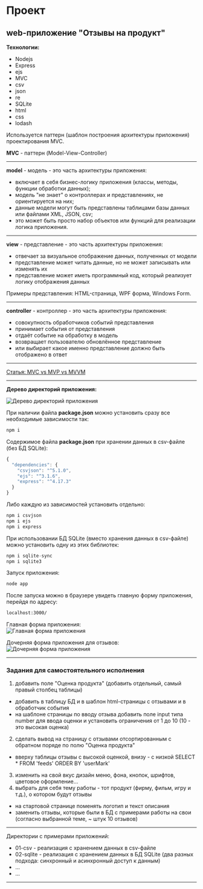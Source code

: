 # Проект

## web-приложение "Отзывы на продукт"

**Технологии:**  

- Nodejs
- Express
- ejs
- MVC
- csv
- json
- re
- SQLite
- html
- css
- lodash  

Используется паттерн (шаблон построения архитектуры приложения) проектирования MVC.  

**MVC** - паттерн (Model-View-Controller)  

---  

**model** - модель - это часть архитектуры приложения:  

- включает в себя бизнес-логику приложения (классы, методы, функции обработки данных);  
- модель "не знает" о контроллерах и представлениях, не ориентируется на них;  
- данные модели могут быть представлены таблицами базы данных или файлами XML, JSON, csv;  
- это может быть просто набор объектов или функций для реализации логика приложения.  

---  

**view** - представление - это часть архитектуры приложения:

- отвечает за визуальное отображение данных, полученных от модели  
- представление может читать данные, но не может записывать или изменять их  
- представление может иметь программный код, который реализует логику отображения данных  

Примеры представления: HTML-страница, WPF форма, Windows Form.  

---  

**controller** - контроллер - это часть архитектуры приложения:  
- совокупность обработчиков событий представления  
- принимает события от представления  
- отдаёт событие на обработку в модель  
- возвращает пользователю обновлённое представление  
- или выбирает какое именно представление должно быть отображено в ответ  

---  

[Статья: MVC vs MVP vs MVVM](https://habr.com/ru/post/215605/)

---  

**Дерево директорий приложения:**  

![Дерево директорий приложения](readme/app_tree.png)

При наличии файла **package.json** можно установить сразу все необходимые зависимости так:  

```txt
npm i
```

Содержимое файла **package.json** при хранении данных в csv-файле (без БД SQLite):

```js
{
  "dependencies": {
    "csvjson": "^5.1.0",
    "ejs": "^3.1.6",
    "express": "^4.17.3"
  }
}
```

Либо каждую из зависимостей установить отдельно:  

```js
npm i csvjson
npm i ejs
npm i express
```

При использовании БД SQLite (вместо хранения данных в csv-файле) можно установить одну из этих библиотек:  

```js
npm i sqlite-sync
npm i sqlite3
```

Запуск приложения:  

```js
node app
```

После запуска можно в браузере увидеть главную форму приложения, перейдя по адресу:  

```txt
localhost:3000/
```

Главная форма приложения:  
![Главная форма приложения](readme/form_index.png)  

Дочерняя форма приложения для отзывов:  
![Дочерняя форма приложения](readme/form_feed.png)  

---  

### Задания для самостоятельного исполнения  

1) добавить поле "Оценка продукта" (добавить отдельный, самый правый столбец таблицы)  
- добавить в таблицу БД и в шаблон html-страницы с отзывами и в обработчик события  
- на шаблоне страницы по вводу отзыва добавить поле input типа number для ввода оценки и установить ограничения от 1 до 10 (10 - это высокая оценка)  
2) сделать вывод на страницу с отзывами отсортированным с обратном поряде по полю "Оценка продукта"  
- вверху таблицы отзывы с высокой оценкой, внизу - с низкой  SELECT * FROM 'feeds' ORDER BY 'userMark'
3) изменить на свой вкус дизайн меню, фона, кнопок, шрифтов, цветовое оформление...  
4) выбрать для себя тему работы - тот продукт (фирму, фильм, игру и т.д.), о котором будут отзывы  
- на стартовой странице поменять логотип и текст описания  
- заменить отзывы, которые были в БД с примерами работы на свои (согласно выбранной теме, ~ штук 10 отзывов)  

---  

Директории с примерами приложений:  

- 01-csv - реализация с хранением данных в csv-файле  
- 02-sqlite - реализация с хранением данных в БД SQLite (два разных подхода: синхронный и асинхронный доступ к данным)  
- ...  
- ...  

---  

